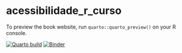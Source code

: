 # acessibilidade_r_curso

To preview the book website, run `quarto::quarto_preview()` on your R console.


[![Quarto build](https://github.com/ipeaGIT/aop_curso/actions/workflows/publish.yml/badge.svg)](https://github.com/ipeaGIT/aop_curso/actions)
[![Binder](https://mybinder.org/badge_logo.svg)](https://mybinder.org/v2/gh/ipeaGIT/intro_access_book/binder-test?urlpath=rstudio)

